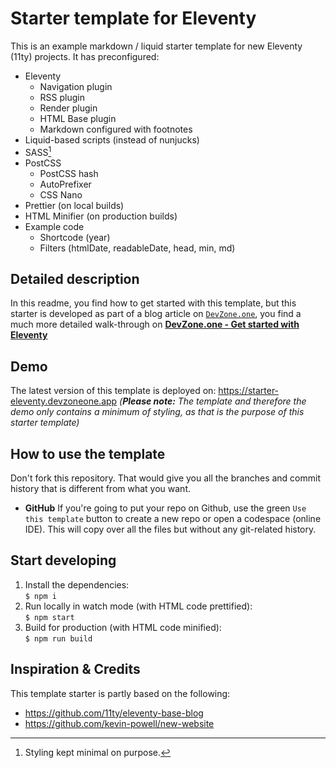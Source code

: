 # Starter template for Eleventy

This is an example markdown / liquid starter template for new Eleventy (11ty) projects.
It has preconfigured:

- Eleventy
  - Navigation plugin
  - RSS plugin
  - Render plugin
  - HTML Base plugin
  - Markdown configured with footnotes
- Liquid-based scripts (instead of nunjucks)
- SASS[^styling]
- PostCSS
  - PostCSS hash
  - AutoPrefixer
  - CSS Nano
- Prettier (on local builds)
- HTML Minifier (on production builds)
- Example code
  - Shortcode (year)
  - Filters (htmlDate, readableDate, head, min, md)

[^styling]: Styling kept minimal on purpose.

## Detailed description

In this readme, you find how to get started with this template, but this
starter is developed as part of a blog article on [`DevZone.one`](https://devzone.one), you find a much more detailed walk-through on
[**DevZone.one - Get started with Eleventy**](https://devzone.one/posts/get-started-with-eleventy)

## Demo

The latest version of this template is deployed on:
https://starter-eleventy.devzoneone.app
_(**Please note:** The template and therefore the demo only contains a minimum of styling, as that is the purpose of this starter template)_

## How to use the template

Don't fork this repository. That would give you all the branches and
commit history that is different from what you want.

- **GitHub** If you're going to put your repo on Github, use the green
  `Use this template` button to create a new repo or
  open a codespace (online IDE). This will copy over all the files but without any git-related history.

## Start developing

1. Install the dependencies:<br>
   `$ npm i`
2. Run locally in watch mode (with HTML code prettified):<br>
   `$ npm start`
3. Build for production (with HTML code minified):<br>
   `$ npm run build`

## Inspiration & Credits

This template starter is partly based on the following:

- https://github.com/11ty/eleventy-base-blog
- https://github.com/kevin-powell/new-website
